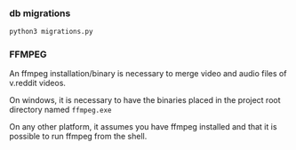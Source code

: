 ### db migrations

```bash
python3 migrations.py
```

### FFMPEG

An ffmpeg installation/binary is necessary to merge video and audio files of v.reddit videos.

On windows, it is necessary to have the binaries placed in the project root directory named `ffmpeg.exe`

On any other platform, it assumes you have ffmpeg installed and that it is possible to run ffmpeg from the shell.
